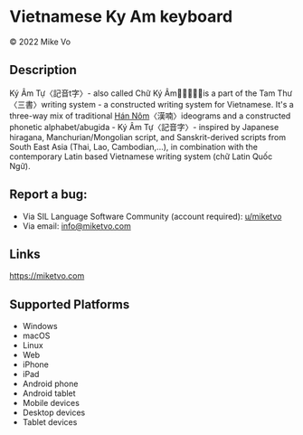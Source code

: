 Vietnamese Ky Am keyboard
==============

© 2022 Mike Vo

Description
-----------

Ký Âm Tự〈記音t字〉- also called Chữ Ký Âm〈𡦂記音〉is a part of the Tam Thư〈三書〉writing system - a constructed writing system for Vietnamese. It's a three-way mix of traditional [Hán Nôm](http://www.nomfoundation.org)〈漢喃〉ideograms and a constructed phonetic alphabet/abugida - Ký Âm Tự〈記音字〉- inspired by Japanese hiragana, Manchurian/Mongolian script, and Sanskrit-derived scripts from South East Asia (Thai, Lao, Cambodian,...), in combination with the contemporary Latin based Vietnamese writing system (chữ Latin Quốc Ngữ).

Report a bug:
-----------

* Via SIL Language Software Community (account required): [u/miketvo](https://community.software.sil.org/u/miketvo/summary)
* Via email: [info@miketvo.com](mailto:info@miketvo.com)

Links
-----
https://miketvo.com

Supported Platforms
-------------------
 * Windows
 * macOS
 * Linux
 * Web
 * iPhone
 * iPad
 * Android phone
 * Android tablet
 * Mobile devices
 * Desktop devices
 * Tablet devices

